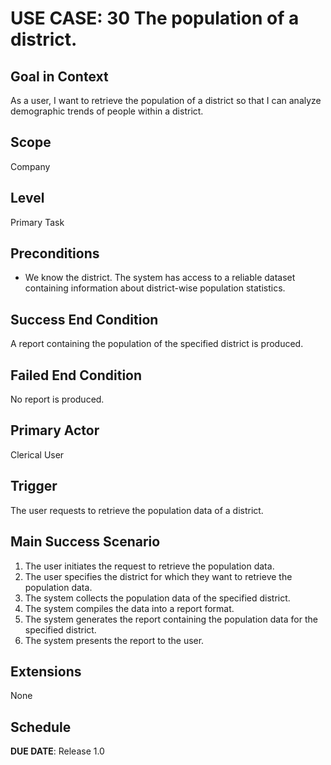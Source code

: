 # USE CASE: 30 The population of a district.

## Goal in Context

As a user, I want to retrieve the population of a district so that I can analyze demographic trends of people within a district.

## Scope

Company

## Level

Primary Task

## Preconditions

- We know the district. The system has access to a reliable dataset containing information about district-wise population statistics.

## Success End Condition

A report containing the population of the specified district is produced.

## Failed End Condition

No report is produced.

## Primary Actor

Clerical User

## Trigger

The user requests to retrieve the population data of a district.

## Main Success Scenario

1. The user initiates the request to retrieve the population data.
2. The user specifies the district for which they want to retrieve the population data.
3. The system collects the population data of the specified district.
4. The system compiles the data into a report format.
5. The system generates the report containing the population data for the specified district.
6. The system presents the report to the user.

## Extensions

None

## Schedule

**DUE DATE**: Release 1.0
